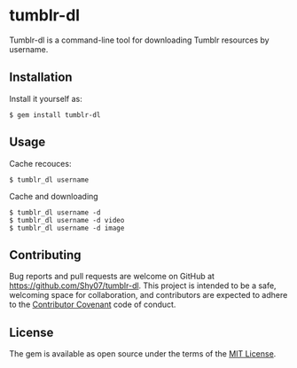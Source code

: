 # tumblr-dl

Tumblr-dl is a command-line tool for downloading Tumblr resources by username.

## Installation

Install it yourself as:

    $ gem install tumblr-dl

## Usage

Cache recouces:

    $ tumblr_dl username

Cache and downloading

    $ tumblr_dl username -d
    $ tumblr_dl username -d video
    $ tumblr_dl username -d image

## Contributing

Bug reports and pull requests are welcome on GitHub at https://github.com/Shy07/tumblr-dl. This project is intended to be a safe, welcoming space for collaboration, and contributors are expected to adhere to the [Contributor Covenant](http://contributor-covenant.org) code of conduct.


## License

The gem is available as open source under the terms of the [MIT License](http://opensource.org/licenses/MIT).
